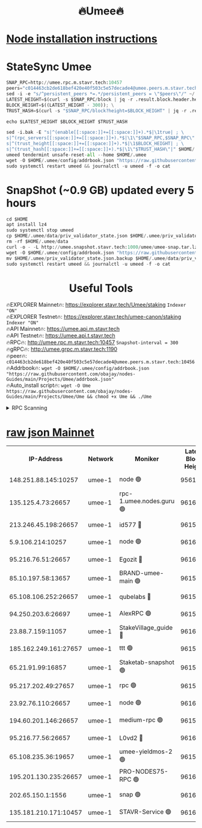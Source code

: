 <h1 align="center"> 🔥Umee🔥</h1>


[Node installation instructions](https://github.com/obajay/nodes-Guides/tree/main/Projects/Umee)
=
# StateSync Umee
```python
SNAP_RPC=http://umee.rpc.m.stavr.tech:10457
peers="c014463cb2de618bef420e40f503c5e57decade4@umee.peers.m.stavr.tech:10456"
sed -i -e "s/^persistent_peers *=.*/persistent_peers = \"$peers\"/" ~/.umee/config/config.toml
LATEST_HEIGHT=$(curl -s $SNAP_RPC/block | jq -r .result.block.header.height); \
BLOCK_HEIGHT=$((LATEST_HEIGHT - 300)); \
TRUST_HASH=$(curl -s "$SNAP_RPC/block?height=$BLOCK_HEIGHT" | jq -r .result.block_id.hash)

echo $LATEST_HEIGHT $BLOCK_HEIGHT $TRUST_HASH

sed -i.bak -E "s|^(enable[[:space:]]+=[[:space:]]+).*$|\1true| ; \
s|^(rpc_servers[[:space:]]+=[[:space:]]+).*$|\1\"$SNAP_RPC,$SNAP_RPC\"| ; \
s|^(trust_height[[:space:]]+=[[:space:]]+).*$|\1$BLOCK_HEIGHT| ; \
s|^(trust_hash[[:space:]]+=[[:space:]]+).*$|\1\"$TRUST_HASH\"|" $HOME/.umee/config/config.toml
umeed tendermint unsafe-reset-all --home $HOME/.umee
wget -O $HOME/.umee/config/addrbook.json "https://raw.githubusercontent.com/obajay/nodes-Guides/main/Projects/Umee/addrbook.json"
sudo systemctl restart umeed && journalctl -u umeed -f -o cat
```
# SnapShot (~0.9 GB) updated every 5 hours
```python
cd $HOME
apt install lz4
sudo systemctl stop umeed
cp $HOME/.umee/data/priv_validator_state.json $HOME/.umee/priv_validator_state.json.backup
rm -rf $HOME/.umee/data
curl -o - -L http://umee.snapshot.stavr.tech:1000/umee/umee-snap.tar.lz4 | lz4 -c -d - | tar -x -C $HOME/.umee --strip-components 2
wget -O $HOME/.umee/config/addrbook.json "https://raw.githubusercontent.com/obajay/nodes-Guides/main/Projects/Umee/addrbook.json"
mv $HOME/.umee/priv_validator_state.json.backup $HOME/.umee/data/priv_validator_state.json
sudo systemctl restart umeed && journalctl -u umeed -f -o cat
```
 <h1 align="center"> Useful Tools</h1>

🔥EXPLORER Mainnet🔥:      https://explorer.stavr.tech/Umee/staking             `Indexer "ON"` \
🔥EXPLORER Testnet🔥:        https://explorer.stavr.tech/umee-canon/staking      `Indexer "ON"` \
🔥API Mainnet🔥:                   https://umee.api.m.stavr.tech \
🔥API Testnet🔥:                     https://umee.api.t.stavr.tech \
🔥RPC🔥:                                   http://umee.rpc.m.stavr.tech:10457                     `Snapshot-interval = 300` \
🔥gRPC🔥:                              http://umee.grpc.m.stavr.tech:1190 \
🔥peer🔥:                     `c014463cb2de618bef420e40f503c5e57decade4@umee.peers.m.stavr.tech:10456` \
🔥Addrbook🔥:    ```wget -O $HOME/.umee/config/addrbook.json "https://raw.githubusercontent.com/obajay/nodes-Guides/main/Projects/Umee/addrbook.json"``` \
🔥Auto_install script🔥: ```wget -O Ume https://raw.githubusercontent.com/obajay/nodes-Guides/main/Projects/Umee/Ume && chmod +x Ume && ./Ume```

<details>
<summary>RPC Scanning</summary>

<h2 align="center"> We scan nodes in real time every 4 hours. And we provide the final result of RPC endpoints.
We cannot influence the operation of these nodes in any way. </h2>


```python
If Voting Power is higher than 0 --> then the Node is a validator of the network and may be subject to attack and be a potential threat to the chain.
```
```python
We marked such validators with a red symbol
```

</details>

[raw json Mainnet](https://rpc-check.umeem.stavr.tech/umeem/rpc-umeem-result.json)
=



<table><tr><th>IP-Address</th><th>Network</th><th>Moniker</th><th>Latest Block Height</th><th>Earliest Block Height</th><th>Catching Up</th><th>Tx Index</th><th>Voting Power</th><th>Scan Time</th></tr><tr><td>148.251.88.145:10257</td><td>umee-1</td><td>node 🟢</td><td>9561500</td><td>5050395</td><td>False</td><td>on</td><td>0</td><td>2023-12-10T10:39:19.246064889UTC</td></tr><tr><td>135.125.4.73:26657</td><td>umee-1</td><td>rpc-1.umee.nodes.guru 🟢</td><td>9616005</td><td>5167386</td><td>False</td><td>on</td><td>0</td><td>2023-12-10T10:40:52.312269315UTC</td></tr><tr><td>213.246.45.198:26657</td><td>umee-1</td><td>id577 🔴</td><td>9615990</td><td>7100001</td><td>False</td><td>on</td><td>35122786</td><td>2023-12-10T10:39:23.668636780UTC</td></tr><tr><td>5.9.106.214:10257</td><td>umee-1</td><td>node 🟢</td><td>9616001</td><td>7942001</td><td>False</td><td>on</td><td>0</td><td>2023-12-10T10:40:25.032633217UTC</td></tr><tr><td>95.216.76.51:26657</td><td>umee-1</td><td>Egozit 🔴</td><td>9616005</td><td>8262001</td><td>False</td><td>off</td><td>37713752</td><td>2023-12-10T10:40:51.975734430UTC</td></tr><tr><td>85.10.197.58:13657</td><td>umee-1</td><td>BRAND-umee-main 🟢</td><td>9615994</td><td>8427832</td><td>False</td><td>on</td><td>0</td><td>2023-12-10T10:39:45.088145859UTC</td></tr><tr><td>65.108.106.252:26657</td><td>umee-1</td><td>qubelabs 🔴</td><td>9615994</td><td>8825432</td><td>False</td><td>on</td><td>36829850</td><td>2023-12-10T10:39:45.440857990UTC</td></tr><tr><td>94.250.203.6:26697</td><td>umee-1</td><td>AlexRPC 🟢</td><td>9615993</td><td>8910001</td><td>False</td><td>on</td><td>0</td><td>2023-12-10T10:39:38.689503264UTC</td></tr><tr><td>23.88.7.159:11057</td><td>umee-1</td><td>StakeVillage_guide 🔴</td><td>9616000</td><td>9137726</td><td>False</td><td>on</td><td>1330648</td><td>2023-12-10T10:40:19.536088354UTC</td></tr><tr><td>185.162.249.161:27657</td><td>umee-1</td><td>ttt 🟢</td><td>9615999</td><td>9321953</td><td>False</td><td>on</td><td>0</td><td>2023-12-10T10:40:13.112078799UTC</td></tr><tr><td>65.21.91.99:16857</td><td>umee-1</td><td>Staketab-snapshot 🟢</td><td>9615996</td><td>9358001</td><td>False</td><td>off</td><td>0</td><td>2023-12-10T10:39:56.051172752UTC</td></tr><tr><td>95.217.202.49:27657</td><td>umee-1</td><td>rpc 🟢</td><td>9615999</td><td>9440090</td><td>False</td><td>on</td><td>0</td><td>2023-12-10T10:40:12.865580194UTC</td></tr><tr><td>23.92.76.110:26657</td><td>umee-1</td><td>node 🟢</td><td>9616013</td><td>9468001</td><td>False</td><td>on</td><td>0</td><td>2023-12-10T10:41:35.213406470UTC</td></tr><tr><td>194.60.201.146:26657</td><td>umee-1</td><td>medium-rpc 🟢</td><td>9615992</td><td>9484365</td><td>False</td><td>on</td><td>0</td><td>2023-12-10T10:39:32.225428367UTC</td></tr><tr><td>95.216.77.56:26657</td><td>umee-1</td><td>L0vd2 🔴</td><td>9616008</td><td>9516008</td><td>False</td><td>off</td><td>37497651</td><td>2023-12-10T10:41:09.668813225UTC</td></tr><tr><td>65.108.235.36:19657</td><td>umee-1</td><td>umee-yieldmos-2 🟢</td><td>9615983</td><td>9575548</td><td>False</td><td>on</td><td>0</td><td>2023-12-10T10:38:42.038139259UTC</td></tr><tr><td>195.201.130.235:26657</td><td>umee-1</td><td>PRO-NODES75-RPC 🟢</td><td>9616000</td><td>9586093</td><td>False</td><td>on</td><td>0</td><td>2023-12-10T10:40:21.869868001UTC</td></tr><tr><td>202.65.150.1:1556</td><td>umee-1</td><td>snap 🟢</td><td>9616000</td><td>9609442</td><td>False</td><td>off</td><td>0</td><td>2023-12-10T10:40:22.750127935UTC</td></tr><tr><td>135.181.210.171:10457</td><td>umee-1</td><td>STAVR-Service 🟢</td><td>9616006</td><td>9614701</td><td>False</td><td>on</td><td>0</td><td>2023-12-10T10:40:58.935928214UTC</td></tr></table>